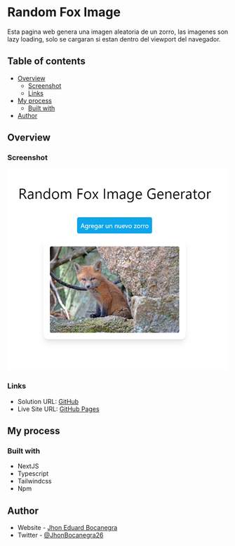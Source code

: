 # Random Fox Image

Esta pagina web genera una imagen aleatoria de un zorro, las imagenes son lazy loading, solo se cargaran si estan dentro del viewport del navegador.

## Table of contents

- [Overview](#overview)
  - [Screenshot](#screenshot)
  - [Links](#links)
- [My process](#my-process)
  - [Built with](#built-with)
- [Author](#author)

## Overview

### Screenshot

![desktop](public/fox.png)

### Links

- Solution URL: [GitHub](https://github.com/JhonEduard26/random-foxes)
- Live Site URL: [GitHub Pages](https://jhoneduard26.github.io/ecommerce-product-page/)

## My process

### Built with

- NextJS
- Typescript
- Tailwindcss
- Npm

## Author

- Website - [Jhon Eduard Bocanegra](https://github.com/JhonEduard26)
- Twitter - [@JhonBocanegra26](https://twitter.com/JhonBocanegra26)
